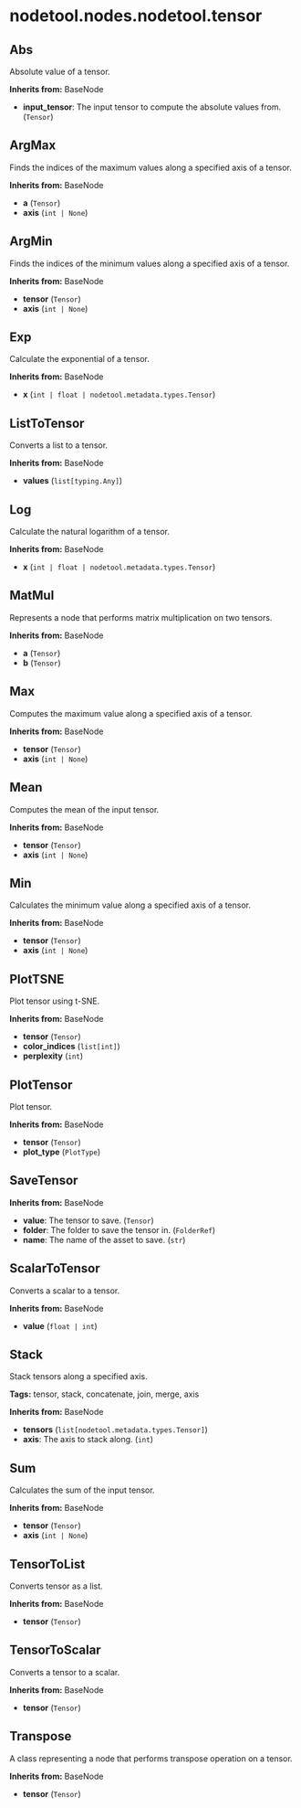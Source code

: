 # nodetool.nodes.nodetool.tensor

## Abs

Absolute value of a tensor.

**Inherits from:** BaseNode

- **input_tensor**: The input tensor to compute the absolute values from. (`Tensor`)

## ArgMax

Finds the indices of the maximum values along a specified axis of a tensor.

**Inherits from:** BaseNode

- **a** (`Tensor`)
- **axis** (`int | None`)

## ArgMin

Finds the indices of the minimum values along a specified axis of a tensor.

**Inherits from:** BaseNode

- **tensor** (`Tensor`)
- **axis** (`int | None`)

## Exp

Calculate the exponential of a tensor.

**Inherits from:** BaseNode

- **x** (`int | float | nodetool.metadata.types.Tensor`)

## ListToTensor

Converts a list to a tensor.

**Inherits from:** BaseNode

- **values** (`list[typing.Any]`)

## Log

Calculate the natural logarithm of a tensor.

**Inherits from:** BaseNode

- **x** (`int | float | nodetool.metadata.types.Tensor`)

## MatMul

Represents a node that performs matrix multiplication on two tensors.

**Inherits from:** BaseNode

- **a** (`Tensor`)
- **b** (`Tensor`)

## Max

Computes the maximum value along a specified axis of a tensor.

**Inherits from:** BaseNode

- **tensor** (`Tensor`)
- **axis** (`int | None`)

## Mean

Computes the mean of the input tensor.

**Inherits from:** BaseNode

- **tensor** (`Tensor`)
- **axis** (`int | None`)

## Min

Calculates the minimum value along a specified axis of a tensor.

**Inherits from:** BaseNode

- **tensor** (`Tensor`)
- **axis** (`int | None`)

## PlotTSNE

Plot tensor using t-SNE.

**Inherits from:** BaseNode

- **tensor** (`Tensor`)
- **color_indices** (`list[int]`)
- **perplexity** (`int`)

## PlotTensor

Plot tensor.

**Inherits from:** BaseNode

- **tensor** (`Tensor`)
- **plot_type** (`PlotType`)

## SaveTensor

**Inherits from:** BaseNode

- **value**: The tensor to save. (`Tensor`)
- **folder**: The folder to save the tensor in. (`FolderRef`)
- **name**: The name of the asset to save. (`str`)

## ScalarToTensor

Converts a scalar to a tensor.

**Inherits from:** BaseNode

- **value** (`float | int`)

## Stack

Stack tensors along a specified axis.

**Tags:** tensor, stack, concatenate, join, merge, axis

**Inherits from:** BaseNode

- **tensors** (`list[nodetool.metadata.types.Tensor]`)
- **axis**: The axis to stack along. (`int`)

## Sum

Calculates the sum of the input tensor.

**Inherits from:** BaseNode

- **tensor** (`Tensor`)
- **axis** (`int | None`)

## TensorToList

Converts tensor as a list.

**Inherits from:** BaseNode

- **tensor** (`Tensor`)

## TensorToScalar

Converts a tensor to a scalar.

**Inherits from:** BaseNode

- **tensor** (`Tensor`)

## Transpose

A class representing a node that performs transpose operation on a tensor.

**Inherits from:** BaseNode

- **tensor** (`Tensor`)

